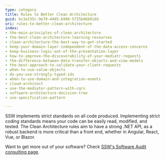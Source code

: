 ```yaml
---
type: category
title: Rules to Better Clean Architecture
guid: bc3e235c-9e79-4405-b998-5725b46b91dd
uri: rules-to-better-clean-architecture
index:
- the-main-principles-of-clean-architecture
- the-best-clean-architecture-learning-resources
- clean-architecture-the-best-way-to-get-started
- keep-your-domain-layer-independent-of-the-data-access-concerns
- keep-business-logic-out-of-the-presentation-layer
- how-to-improve-the-discoverability-of-your-mediatr-requests
- the-difference-between-data-transfer-objects-and-view-models
- the-best-approach-to-validate-your-client-requests
- when-to-use-value-objects
- do-you-use-strongly-typed-ids
- when-to-use-domain-and-integration-events
- cloud-architect
- use-the-mediator-pattern-with-cqrs
- software-architecture-decision-tree
- use-specification-pattern

---
```

SSW implements strict standards on all code produced. Implementing strict coding standards means your code can be easily read, modified, and tested. The Clean Architecture rules aim to have a strong .NET API, as a robust backend is more critical than a front end, whether in Angular, React, Vue, or Blazor.

Want to get more out of your software? Check [SSW's Software Audit consulting page](https://ssw.com.au/consulting/software-audit).
